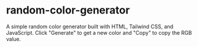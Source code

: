 # random-color-generator
A simple random color generator built with HTML, Tailwind CSS, and JavaScript. Click "Generate" to get a new color and "Copy" to copy the RGB value.
